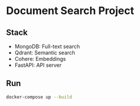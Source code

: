 # Document Search Project

## Stack
- MongoDB: Full-text search
- Qdrant: Semantic search
- Cohere: Embeddings
- FastAPI: API server

## Run

```bash
docker-compose up --build
